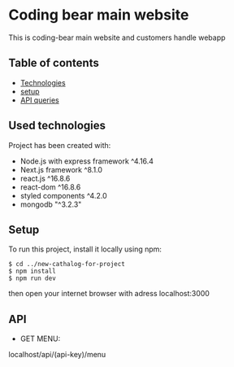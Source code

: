 # Coding bear main website

This is coding-bear main website and customers handle webapp

## Table of contents
* [Technologies](#Used-technologies)  
* [setup](#Setup)
* [API queries](#API)

## Used technologies

Project has been created with:
* Node.js with express framework ^4.16.4  
* Next.js framework ^8.1.0  
* react.js ^16.8.6  
* react-dom ^16.8.6  
* styled components ^4.2.0
* mongodb "^3.2.3"

## Setup

To run this project, install it locally using npm:

```
$ cd ../new-cathalog-for-project
$ npm install
$ npm run dev
```

then open your internet browser with adress localhost:3000

## API

* GET MENU: 

localhost/api/(api-key)/menu